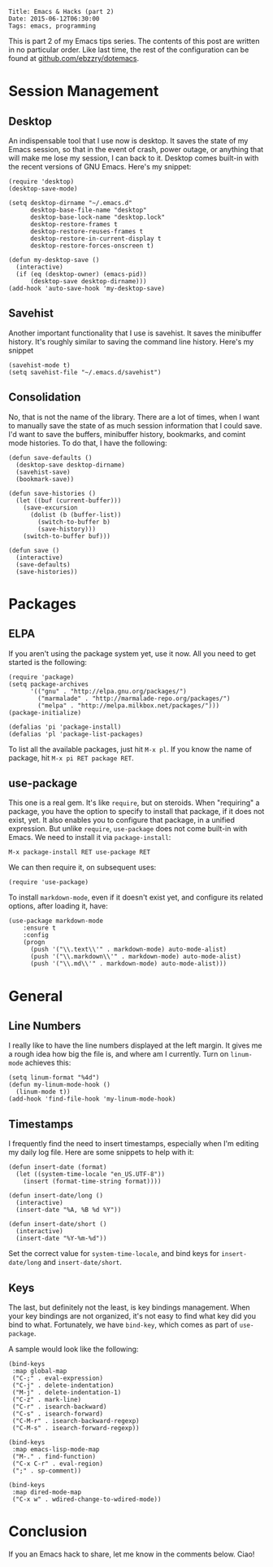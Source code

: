     Title: Emacs & Hacks (part 2)
    Date: 2015-06-12T06:30:00
    Tags: emacs, programming

This is part 2 of my Emacs tips series. The contents of this post are
written in no particular order. Like last time, the rest of the
configuration can be found at
[github.com/ebzzry/dotemacs](http://github.com/ebzzry/dotemacs).

<!-- more -->

# Session Management

## Desktop
An indispensable tool that I use now is desktop. It saves the state of
my Emacs session, so that in the event of crash, power outage, or
anything that will make me lose my session, I can back to it. Desktop
comes built-in with the recent versions of GNU Emacs. Here's my
snippet:

```elisp
(require 'desktop)
(desktop-save-mode)

(setq desktop-dirname "~/.emacs.d"
      desktop-base-file-name "desktop"
      desktop-base-lock-name "desktop.lock"
      desktop-restore-frames t
      desktop-restore-reuses-frames t
      desktop-restore-in-current-display t
      desktop-restore-forces-onscreen t)

(defun my-desktop-save ()
  (interactive)
  (if (eq (desktop-owner) (emacs-pid))
      (desktop-save desktop-dirname)))
(add-hook 'auto-save-hook 'my-desktop-save)
```

## Savehist
Another important functionality that I use is savehist. It saves the
minibuffer history. It's roughly similar to saving the command line
history. Here's my snippet

```elisp
(savehist-mode t)
(setq savehist-file "~/.emacs.d/savehist")
```

## Consolidation
No, that is not the name of the library. There are a lot of times,
when I want to manually save the state of as much session information
that I could save. I'd want to save the buffers, minibuffer history,
bookmarks, and comint mode histories. To do that, I have the
following:

```elisp
(defun save-defaults ()
  (desktop-save desktop-dirname)
  (savehist-save)
  (bookmark-save))

(defun save-histories ()
  (let ((buf (current-buffer)))
    (save-excursion
      (dolist (b (buffer-list))
        (switch-to-buffer b)
        (save-history)))
    (switch-to-buffer buf)))

(defun save ()
  (interactive)
  (save-defaults)
  (save-histories))
```

# Packages

## ELPA
If you aren't using the package system yet, use it now. All you need
to get started is the following:

```elisp
(require 'package)
(setq package-archives
      '(("gnu" . "http://elpa.gnu.org/packages/")
        ("marmalade" . "http://marmalade-repo.org/packages/")
        ("melpa" . "http://melpa.milkbox.net/packages/")))
(package-initialize)

(defalias 'pi 'package-install)
(defalias 'pl 'package-list-packages)
```

To list all the available packages, just hit `M-x pl`. If you know the
name of package, hit `M-x pi RET package RET`.

## use-package
This one is a real gem. It's like `require`, but on steroids. When
"requiring" a package, you have the option to specify to install that
package, if it does not exist, yet. It also enables you to configure
that package, in a unified expression. But unlike `require`,
`use-package` does not come built-in with Emacs. We need to install it
via `package-install`:

```elisp
M-x package-install RET use-package RET
```

We can then require it, on subsequent uses:

```elisp
(require 'use-package)
```

To install `markdown-mode`, even if it doesn't exist yet,
and configure its related options, after loading it, have:

```elisp
(use-package markdown-mode
    :ensure t
    :config
    (progn
      (push '("\\.text\\'" . markdown-mode) auto-mode-alist)
      (push '("\\.markdown\\'" . markdown-mode) auto-mode-alist)
      (push '("\\.md\\'" . markdown-mode) auto-mode-alist)))
```

# General

## Line Numbers
I really like to have the line numbers displayed at the left
margin. It gives me a rough idea how big the file is, and where am I
currently. Turn on `linum-mode` achieves this:

```elisp
(setq linum-format "%4d")
(defun my-linum-mode-hook ()
  (linum-mode t))
(add-hook 'find-file-hook 'my-linum-mode-hook)
```

## Timestamps
I frequently find the need to insert timestamps, especially when I'm
editing my daily log file. Here are some snippets to help with it:

```elisp
(defun insert-date (format)
  (let ((system-time-locale "en_US.UTF-8"))
    (insert (format-time-string format))))

(defun insert-date/long ()
  (interactive)
  (insert-date "%A, %B %d %Y"))

(defun insert-date/short ()
  (interactive)
  (insert-date "%Y-%m-%d"))

```

Set the correct value for `system-time-locale`, and bind keys for
`insert-date/long` and `insert-date/short`.

## Keys
The last, but definitely not the least, is key bindings
management. When your key bindings are not organized, it's not easy to
find what key did you bind to what. Fortunately, we have `bind-key`,
which comes as part of `use-package`.

A sample would look like the following:

```elisp
(bind-keys
 :map global-map
 ("C-;" . eval-expression)
 ("C-j" . delete-indentation)
 ("M-j" . delete-indentation-1)
 ("C-z" . mark-line)
 ("C-r" . isearch-backward)
 ("C-s" . isearch-forward)
 ("C-M-r" . isearch-backward-regexp)
 ("C-M-s" . isearch-forward-regexp))

(bind-keys
 :map emacs-lisp-mode-map
 ("M-." . find-function)
 ("C-x C-r" . eval-region)
 (";" . sp-comment))

(bind-keys
 :map dired-mode-map
 ("C-x w" . wdired-change-to-wdired-mode))
```

# Conclusion
If you an Emacs hack to share, let me know in the comments
below. Ciao!
